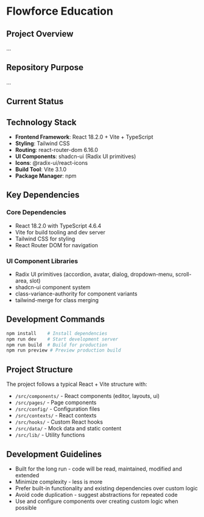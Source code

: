 # Flowforce Education

## Project Overview

...

## Repository Purpose

...


## Current Status



## Technology Stack

- **Frontend Framework**: React 18.2.0 + Vite + TypeScript
- **Styling**: Tailwind CSS
- **Routing**: react-router-dom 6.16.0
- **UI Components**: shadcn-ui (Radix UI primitives)
- **Icons**: @radix-ui/react-icons
- **Build Tool**: Vite 3.1.0
- **Package Manager**: npm

## Key Dependencies

### Core Dependencies
- React 18.2.0 with TypeScript 4.6.4
- Vite for build tooling and dev server
- Tailwind CSS for styling
- React Router DOM for navigation

### UI Component Libraries
- Radix UI primitives (accordion, avatar, dialog, dropdown-menu, scroll-area, slot)
- shadcn-ui component system
- class-variance-authority for component variants
- tailwind-merge for class merging

## Development Commands

```bash
npm install    # Install dependencies
npm run dev    # Start development server
npm run build  # Build for production
npm run preview # Preview production build
```

## Project Structure

The project follows a typical React + Vite structure with:
- `/src/components/` - React components (editor, layouts, ui)
- `/src/pages/` - Page components
- `/src/config/` - Configuration files
- `/src/contexts/` - React contexts
- `/src/hooks/` - Custom React hooks
- `/src/data/` - Mock data and static content
- `/src/lib/` - Utility functions

## Development Guidelines

- Built for the long run - code will be read, maintained, modified and extended
- Minimize complexity - less is more
- Prefer built-in functionality and existing dependencies over custom logic
- Avoid code duplication - suggest abstractions for repeated code
- Use and configure components over creating custom logic when possible

